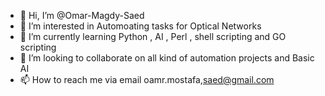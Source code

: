 - 👋 Hi, I’m @Omar-Magdy-Saed
- 👀 I’m interested in Automoating tasks for Optical Networks 
- 🌱 I’m currently learning Python , AI , Perl , shell scripting and GO scripting 
- 💞️ I’m looking to collaborate on all kind of automation projects and Basic AI 
- 📫 How to reach me via  email oamr.mostafa,saed@gmail.com

<!---
Omar-Magdy-Saed/Omar-Magdy-Saed is a ✨ special ✨ repository because its `README.md` (this file) appears on your GitHub profile.
You can click the Preview link to take a look at your changes.
--->
